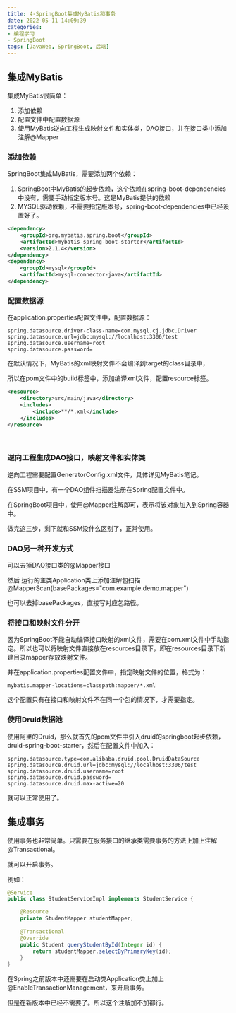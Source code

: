 ```yaml
---
title: 4-SpringBoot集成MyBatis和事务
date: 2022-05-11 14:09:39
categories: 
- 编程学习
- SpringBoot
tags: [JavaWeb, SpringBoot, 后端]
---
```




## 集成MyBatis



集成MyBatis很简单：

1. 添加依赖
2. 配置文件中配置数据源
3. 使用MyBatis逆向工程生成映射文件和实体类，DAO接口，并在接口类中添加注解@Mapper



### 添加依赖

SpringBoot集成MyBatis，需要添加两个依赖：

1. SpringBoot中MyBatis的起步依赖，这个依赖在spring-boot-dependencies中没有，需要手动指定版本号。这是MyBatis提供的依赖
2. MYSQL驱动依赖，不需要指定版本号，spring-boot-dependencies中已经设置好了。

```xml
<dependency>
    <groupId>org.mybatis.spring.boot</groupId>
    <artifactId>mybatis-spring-boot-starter</artifactId>
    <version>2.1.4</version>
</dependency>
<dependency>
    <groupId>mysql</groupId>
    <artifactId>mysql-connector-java</artifactId>
</dependency>
```



### 配置数据源

在application.properties配置文件中，配置数据源：

```properties
spring.datasource.driver-class-name=com.mysql.cj.jdbc.Driver
spring.datasource.url=jdbc:mysql://localhost:3306/test
spring.datasource.username=root
spring.datasource.password=
```

在默认情况下，MyBatis的xml映射文件不会编译到target的class目录中，

所以在pom文件中的build标签中，添加编译xml文件，配置resource标签。

```xml
<resource>
    <directory>src/main/java</directory>
    <includes>
        <include>**/*.xml</include>
    </includes>
</resource>
```

​	

### 逆向工程生成DAO接口，映射文件和实体类

逆向工程需要配置GeneratorConfig.xml文件，具体详见MyBatis笔记。

在SSM项目中，有一个DAO组件扫描器注册在Spring配置文件中。

在SpringBoot项目中，使用@Mapper注解即可，表示将该对象加入到Spring容器中。

做完这三步，剩下就和SSM没什么区别了，正常使用。





### DAO另一种开发方式

可以去掉DAO接口类的@Mapper接口

然后 运行的主类Application类上添加注解包扫描@MapperScan(basePackages="com.example.demo.mapper")

也可以去掉basePackages，直接写对应包路径。



### 将接口和映射文件分开

因为SpringBoot不能自动编译接口映射的xml文件，需要在pom.xml文件中手动指定。所以也可以将映射文件直接放在resources目录下，即在resources目录下新建目录mapper存放映射文件。

并在application.properties配置文件中，指定映射文件的位置，格式为：

```properties
mybatis.mapper-locations=classpath:mapper/*.xml
```

这个配置只有在接口和映射文件不在同一个包的情况下，才需要指定。



### 使用Druid数据池

使用阿里的Druid，那么就首先的pom文件中引入druid的springboot起步依赖，druid-spring-boot-starter，然后在配置文件中加入：

```properties
spring.datasource.type=com.alibaba.druid.pool.DruidDataSource
spring.datasource.druid.url=jdbc:mysql://localhost:3306/test
spring.datasource.druid.username=root
spring.datasource.druid.password=
spring.datasource.druid.max-active=20
```

就可以正常使用了。





## 集成事务

使用事务也非常简单。只需要在服务接口的继承类需要事务的方法上加上注解@Transactional。

就可以开启事务。

例如：

```java
@Service
public class StudentServiceImpl implements StudentService {

    @Resource
    private StudentMapper studentMapper;
    	
    @Transactional
    @Override
    public Student queryStudentById(Integer id) {
        return studentMapper.selectByPrimaryKey(id);
    }
}
```





在Spring之前版本中还需要在启动类Application类上加上@EnableTransactionManagement，来开启事务。

但是在新版本中已经不需要了。所以这个注解加不加都行。